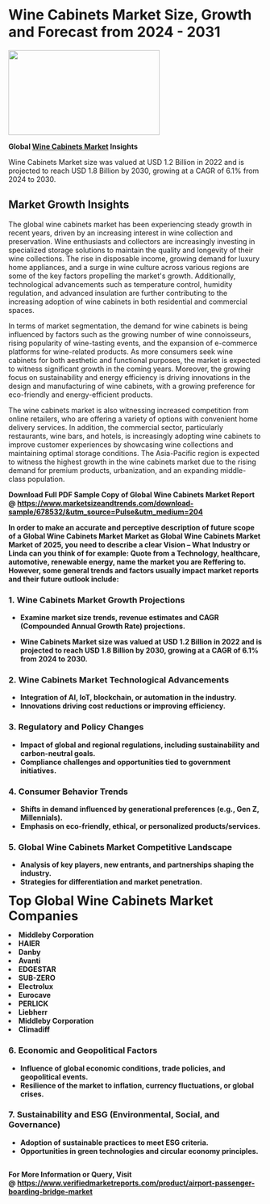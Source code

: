 <H1>Wine Cabinets Market Size, Growth and Forecast from 2024 - 2031</H1><img class="aligncenter size-medium wp-image-584254" src="https://thirdeyenews.in/wp-content/uploads/2024/09/Global-Market-Research-300x168.jpeg" alt="" width="300" height="168" /><p><strong>Global&nbsp;<a href="https://www.marketsizeandtrends.com/download-sample/678532/&amp;utm_source=Pulse&amp;utm_medium=204">Wine Cabinets Market</a> Insights</strong></p><p>Wine Cabinets Market size was valued at USD 1.2 Billion in 2022 and is projected to reach USD 1.8 Billion by 2030, growing at a CAGR of 6.1% from 2024 to 2030.</p><p><h2>Market Growth Insights</h2> <p>The global wine cabinets market has been experiencing steady growth in recent years, driven by an increasing interest in wine collection and preservation. Wine enthusiasts and collectors are increasingly investing in specialized storage solutions to maintain the quality and longevity of their wine collections. The rise in disposable income, growing demand for luxury home appliances, and a surge in wine culture across various regions are some of the key factors propelling the market's growth. Additionally, technological advancements such as temperature control, humidity regulation, and advanced insulation are further contributing to the increasing adoption of wine cabinets in both residential and commercial spaces.</p> <p><strong></strong></p> <p>In terms of market segmentation, the demand for wine cabinets is being influenced by factors such as the growing number of wine connoisseurs, rising popularity of wine-tasting events, and the expansion of e-commerce platforms for wine-related products. As more consumers seek wine cabinets for both aesthetic and functional purposes, the market is expected to witness significant growth in the coming years. Moreover, the growing focus on sustainability and energy efficiency is driving innovations in the design and manufacturing of wine cabinets, with a growing preference for eco-friendly and energy-efficient products.</p> <p>The wine cabinets market is also witnessing increased competition from online retailers, who are offering a variety of options with convenient home delivery services. In addition, the commercial sector, particularly restaurants, wine bars, and hotels, is increasingly adopting wine cabinets to improve customer experiences by showcasing wine collections and maintaining optimal storage conditions. The Asia-Pacific region is expected to witness the highest growth in the wine cabinets market due to the rising demand for premium products, urbanization, and an expanding middle-class population.</p> <p><strong></p><p><span class=""><strong>Download Full PDF Sample Copy of Global Wine Cabinets Market Report</strong> @ <a href="https://www.marketsizeandtrends.com/download-sample/678532/&amp;utm_source=Pulse&amp;utm_medium=204" target="_blank">https://www.marketsizeandtrends.com/download-sample/678532/&amp;utm_source=Pulse&amp;utm_medium=204</a></span></p><p>In order to make an accurate and perceptive description of future scope of a Global&nbsp;Wine Cabinets Market Market as Global&nbsp;Wine Cabinets Market Market of 2025, you need to describe a clear Vision &ndash; What Industry or Linda can you think of for example: Quote from a Technology, healthcare, automotive, renewable energy, name the market you are Reffering to. However, some general trends and factors usually impact market reports and their future outlook include:</p><h3>1.&nbsp;<strong>Wine Cabinets Market Growth Projections</strong></h3><ul><li>Examine market size trends, revenue estimates and CAGR (Compounded Annual Growth Rate) projections.</li><li><p>Wine Cabinets Market size was valued at USD 1.2 Billion in 2022 and is projected to reach USD 1.8 Billion by 2030, growing at a CAGR of 6.1% from 2024 to 2030.</p></li></ul><h3>2.&nbsp;<strong>Wine Cabinets Market Technological Advancements</strong></h3><ul><li>Integration of AI, IoT, blockchain, or automation in the industry.</li><li>Innovations driving cost reductions or improving efficiency.</li></ul><h3>3.&nbsp;<strong>Regulatory and Policy Changes</strong></h3><ul><li>Impact of global and regional regulations, including sustainability and carbon-neutral goals.</li><li>Compliance challenges and opportunities tied to government initiatives.</li></ul><h3>4.&nbsp;<strong>Consumer Behavior Trends</strong></h3><ul><li>Shifts in demand influenced by generational preferences (e.g., Gen Z, Millennials).</li><li>Emphasis on eco-friendly, ethical, or personalized products/services.</li></ul><h3>5.&nbsp;<strong>Global Wine Cabinets Market Competitive Landscape</strong></h3><ul><li>Analysis of key players, new entrants, and partnerships shaping the industry.</li><li>Strategies for differentiation and market penetration.</li></ul><p data-pm-slice="1 1 []"><span style="color: inherit; font-family: inherit; font-size: 25px;">Top Global Wine Cabinets Market Companies</span></p><div class="" data-test-id=""><p><li>Middleby Corporation</li><li> HAIER</li><li> Danby</li><li> Avanti</li><li> EDGESTAR</li><li> SUB-ZERO</li><li> Electrolux</li><li> Eurocave</li><li> PERLICK</li><li> Liebherr</li><li> Middleby Corporation</li><li> Climadiff</li></p></div><h3>6.&nbsp;<strong>Economic and Geopolitical Factors</strong></h3><ul><li>Influence of global economic conditions, trade policies, and geopolitical events.</li><li>Resilience of the market to inflation, currency fluctuations, or global crises.</li></ul><h3>7.&nbsp;<strong>Sustainability and ESG (Environmental, Social, and Governance)</strong></h3><ul><li>Adoption of sustainable practices to meet ESG criteria.</li><li>Opportunities in green technologies and circular economy principles.</li></ul><h2><strong style="font-size: 14px;">For More Information or Query, Visit @&nbsp;</strong><a style="background-color: #ffffff; font-size: 14px;" href="https://www.marketsizeandtrends.com/report/wine-cabinets-market/" target="_blank">https://www.verifiedmarketreports.com/product/airport-passenger-boarding-bridge-market</a></h2>
